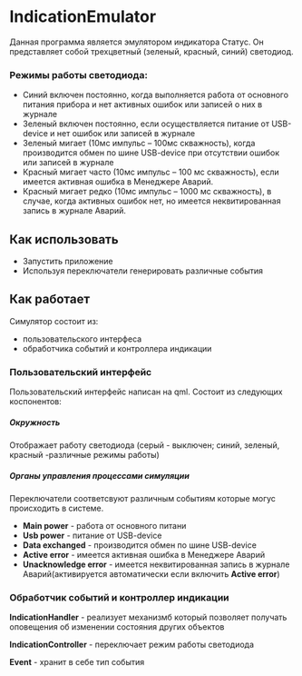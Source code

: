 # IndicationEmulator
Данная программа является эмулятором индикатора Статус. 
Он представляет собой трехцветный (зеленый, красный, синий) светодиод.

### Режимы работы светодиода:
- Синий включен постоянно, когда выполняется работа от основного питания прибора и нет активных ошибок или записей о них в журнале
- Зеленый включен постоянно, если осуществляется питание от USB-device и нет ошибок или записей в журнале
- Зеленый мигает (10мс импульс – 100мс скважность), когда производится обмен по шине USB-device при отсутствии ошибок или записей в журнале
- Красный мигает часто (10мс импульс – 100 мс скважность), если имеется активная ошибка в Менеджере Аварий.
- Красный мигает редко (10мс импульс – 1000 мс скважность), в случае, когда активных ошибок нет, но имеется неквитированная запись в журнале Аварий.

## Как использовать
- Запустить приложение
- Используя переключатели генерировать различные события

## Как работает
Симулятор состоит из:
- пользовательского интерфеса
- обработчика событий и контроллера индикации

### Пользовательский интерфейс
Пользовательский интерфейс написан на qml. Состоит из следующих коспонентов:
##### Окружность 
Отображает работу светодиода (серый - выключен; синий, зеленый, красный -различные режимы работы)

##### Органы управления процессами симуляции
Переключатели соответсвуют различным событиям которые могус происходить в системе.
- **Main power** - работа от основного питани
- **Usb power** - питание от USB-device
- **Data exchanged** - производится обмен по шине USB-device
- **Active error** - имеется активная ошибка в Менеджере Аварий
- **Unacknowledge error** - имеется неквитированная запись в журнале Аварий(активируется автоматически если включить **Active error**)

### Обработчик событий и контроллер индикации
**IndicationHandler** - реализует механизмб который позволяет получать оповещения об изменении состояния других объектов

**IndicationController** - переключает режим работы светодиода

**Event** - хранит в себе тип события
